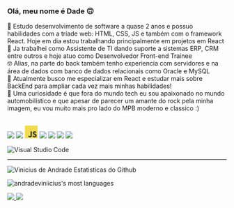 ### Olá, meu nome é Dade 🙃

🔭 Estudo desenvolvimento de software a quase 2 anos e possuo habilidades com a tríade web: HTML, CSS, JS e também com o framework React. Hoje em dia estou trabalhando principalmente em projetos em React </br>
🌱 Ja trabalhei como Assistente de TI dando suporte a sistemas ERP, CRM entre outros e hoje atuo como Desenvolvedor Front-end Trainee</br>
🤓 Alias, na parte do back também tenho experiencia com servidores e na área de dados com banco de dados relacionais como Oracle e MySQL </br>
🔮 Atualmente busco me especializar em React e estudar mais sobre BackEnd para ampliar cada vez mais minhas habilidades! </br>
👯 Uma curiosidade é que fora do mundo tech eu sou apaixonado no mundo automobilístico e que apesar de parecer um amante do rock pela minha imagem, eu vou muito mais pro lado do MPB moderno e classico :) </br></br>

<div>
<img height="30" src="https://cdn.jsdelivr.net/gh/devicons/devicon/icons/html5/html5-original.svg" />
<img height="30" src="https://cdn.jsdelivr.net/gh/devicons/devicon/icons/css3/css3-original.svg" />
<img height="30" src="https://raw.githubusercontent.com/devicons/devicon/master/icons/javascript/javascript-original.svg">
<img height="30" src="https://cdn.jsdelivr.net/gh/devicons/devicon/icons/bootstrap/bootstrap-original-wordmark.svg" />
<img height="30" src="https://cdn.jsdelivr.net/gh/devicons/devicon/icons/react/react-original.svg" />
<img height="30" src="https://cdn.jsdelivr.net/gh/devicons/devicon/icons/git/git-original.svg" />
<img height="30" src="https://cdn.jsdelivr.net/gh/devicons/devicon/icons/github/github-original.svg" />


</div>







![Visual Studio Code](https://img.shields.io/badge/-Visual%20Studio%20Code-05122A?style=flat&logo=visual-studio-code&logoColor=007ACC)&nbsp;
</br>
____
![Vinicius de Andrade Estatisticas do Github](https://github-readme-stats.vercel.app/api?username=andradeviniicius&show_icons=true&theme=radical)</br>
<p align="left">
<img width="530em" src="https://github-readme-stats.vercel.app/api/top-langs/?username=andradeviniicius&layout=compact&theme=radical" alt="andradeviniicius's most languages"/>
</p>
<a href="https://www.linkedin.com/in/andradeviniicius" alt="linkedin" target="_blank">

<img src="https://img.shields.io/badge/LinkedIn-%230077B5.svg?&style=flat-square&logo=linkedin&logoColor=white">

</a>
<a href="mailto:viniciusdandrade01@gmail.com" alt="gmail" target="_blank">

<img src="https://img.shields.io/badge/-Gmail-FF0000?style=flat-square&labelColor=FF0000&logo=gmail&logoColor=white&link=mailto:<SEUEMAIL>" />

</a>
